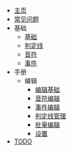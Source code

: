 - [主页](/)
- [常见问题](faq.md)
- 基础
  - [基础](basic/basic.md)
  - [判定线](basic/line.md)
  - [音符](basic/note.md)
  - [事件](basic/event.md)
- 手册
  - 编辑
    - [编辑基础](manual/edit/basic.md)
    - [音符编辑](manual/edit/note.md)
    - [事件编辑](manual/edit/event.md)
    - [判定线管理](manual/edit/line-manage.md)
    - [批量编辑](manual/edit/batch.md)
    - [设置](manual/edit/settings.md)
- [TODO](todo.md)
